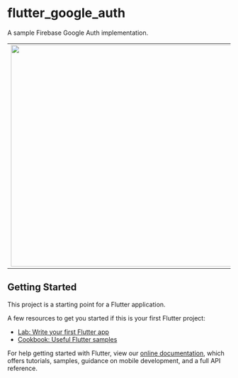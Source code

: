 # flutter_google_auth

A sample Firebase Google Auth implementation.

<table>
	<tr>
		<td><img src="https://github.com/ShriLingam23/flutter_google_auth/blob/master/assets/1.png" height="500"></td>
		<td><img src="https://github.com/ShriLingam23/flutter_google_auth/blob/master/assets/2.png" height="500"></td>
		<td><img src="https://github.com/ShriLingam23/flutter_google_auth/blob/master/assets/3.png" height="500"></td>
	</tr>
</table>

## Getting Started

This project is a starting point for a Flutter application.

A few resources to get you started if this is your first Flutter project:

- [Lab: Write your first Flutter app](https://flutter.dev/docs/get-started/codelab)
- [Cookbook: Useful Flutter samples](https://flutter.dev/docs/cookbook)

For help getting started with Flutter, view our
[online documentation](https://flutter.dev/docs), which offers tutorials,
samples, guidance on mobile development, and a full API reference.
